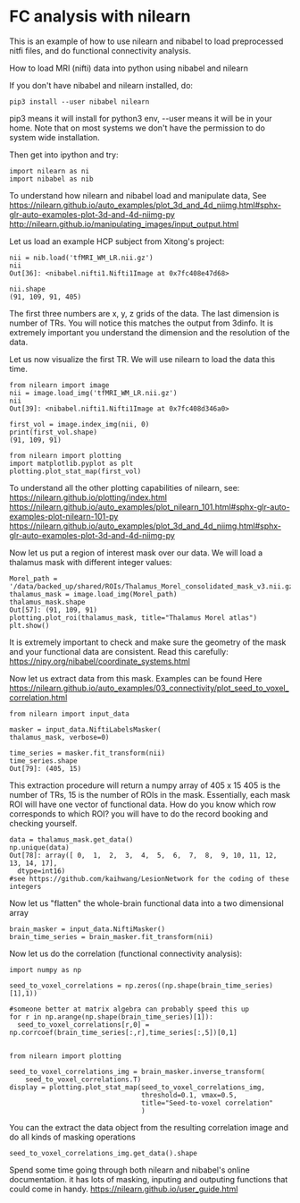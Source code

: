 # FC analysis with nilearn
This is an example of how to use nilearn and nibabel to load preprocessed nitfi files, and do functional connectivity analysis.


How to load MRI (nifti) data into python using nibabel and nilearn

If you don't have nibabel and nilearn installed, do:

    pip3 install --user nibabel nilearn
pip3 means it will install for python3 env, --user means it will be in your home. Note that on most systems we don't have the permission to do system wide installation.


Then get into ipython and try:

    import nilearn as ni
    import nibabel as nib


To understand how nilearn and nibabel load and manipulate data, See
https://nilearn.github.io/auto_examples/plot_3d_and_4d_niimg.html#sphx-glr-auto-examples-plot-3d-and-4d-niimg-py
http://nilearn.github.io/manipulating_images/input_output.html

Let us load an example HCP subject from Xitong's project:

    nii = nib.load('tfMRI_WM_LR.nii.gz')
    nii                                                                        
    Out[36]: <nibabel.nifti1.Nifti1Image at 0x7fc408e47d68>

    nii.shape
    (91, 109, 91, 405)

The first three numbers are x, y, z grids of the data. The last dimension is number of TRs.
You will notice this matches the output from 3dinfo. It is extremely important you understand the dimension and the resolution of the data.


Let us now visualize the first TR. We will use nilearn to load the data this time.

    from nilearn import image
    nii = image.load_img('tfMRI_WM_LR.nii.gz')
    nii
    Out[39]: <nibabel.nifti1.Nifti1Image at 0x7fc408d346a0>

    first_vol = image.index_img(nii, 0)
    print(first_vol.shape)
    (91, 109, 91)

    from nilearn import plotting
    import matplotlib.pyplot as plt
    plotting.plot_stat_map(first_vol)

To understand all the other plotting capabilities of nilearn, see:
https://nilearn.github.io/plotting/index.html
https://nilearn.github.io/auto_examples/plot_nilearn_101.html#sphx-glr-auto-examples-plot-nilearn-101-py
https://nilearn.github.io/auto_examples/plot_3d_and_4d_niimg.html#sphx-glr-auto-examples-plot-3d-and-4d-niimg-py


Now let us put a region of interest mask over our data. We will load a thalamus mask with different integer values:

    Morel_path = '/data/backed_up/shared/ROIs/Thalamus_Morel_consolidated_mask_v3.nii.gz'
    thalamus_mask = image.load_img(Morel_path)
    thalamus_mask.shape
    Out[57]: (91, 109, 91)
    plotting.plot_roi(thalamus_mask, title="Thalamus Morel atlas")
    plt.show()

It is extremely important to check and make sure the geometry of the mask and your functional data are consistent.
Read this carefully:
https://nipy.org/nibabel/coordinate_systems.html



Now let us extract data from this mask. Examples can be found Here
https://nilearn.github.io/auto_examples/03_connectivity/plot_seed_to_voxel_correlation.html


    from nilearn import input_data

    masker = input_data.NiftiLabelsMasker(
    thalamus_mask, verbose=0)

    time_series = masker.fit_transform(nii)
    time_series.shape
    Out[79]: (405, 15)

This extraction procedure will return a numpy array of 405 x 15 405 is the number of TRs, 15 is the number of ROIs in the mask. Essentially, each mask ROI will have one vector of functional data. How do you know which row corresponds to which ROI? you will have to do the record booking and checking yourself.

    data = thalamus_mask.get_data()
    np.unique(data)
    Out[78]: array([ 0,  1,  2,  3,  4,  5,  6,  7,  8,  9, 10, 11, 12, 13, 14, 17],
      dtype=int16)
    #see https://github.com/kaihwang/LesionNetwork for the coding of these integers


Now let us "flatten" the whole-brain functional data into a two dimensional array

    brain_masker = input_data.NiftiMasker()
    brain_time_series = brain_masker.fit_transform(nii)


Now let us do the correlation (functional connectivity analysis):

    import numpy as np

    seed_to_voxel_correlations = np.zeros((np.shape(brain_time_series)[1],1))

    #someone better at matrix algebra can probably speed this up
    for r in np.arange(np.shape(brain_time_series)[1]):
      seed_to_voxel_correlations[r,0] = np.corrcoef(brain_time_series[:,r],time_series[:,5])[0,1]


    from nilearn import plotting

    seed_to_voxel_correlations_img = brain_masker.inverse_transform(
        seed_to_voxel_correlations.T)
    display = plotting.plot_stat_map(seed_to_voxel_correlations_img,
                                     threshold=0.1, vmax=0.5,
                                     title="Seed-to-voxel correlation"
                                     )

You can the extract the data object from the resulting correlation image and do all kinds of masking operations

    seed_to_voxel_correlations_img.get_data().shape


Spend some time going through both nilearn and nibabel's online documentation. it has lots of masking, inputing and outputing functions that could come in handy.
https://nilearn.github.io/user_guide.html
